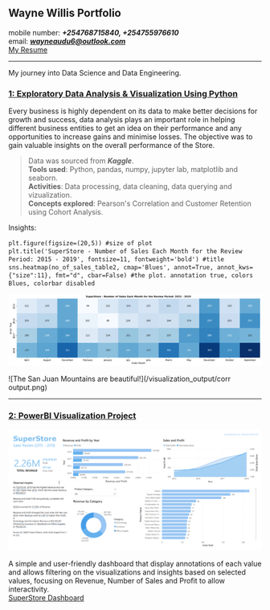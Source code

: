## Wayne Willis Portfolio
mobile number: ***+254768715840, +254755976610***<br>
email: ***wayneaudu6@outlook.com***<br>
<a id="raw-url" href="https://raw.githubusercontent.com/WayneNyariroh/portfolio/main/Wayne_Willis_RESUME.pdf">My Resume</a>

---

My journey into Data Science and Data Engineering.

### [1: Exploratory Data Analysis & Visualization Using Python](https://github.com/WayneNyariroh/StoreSales_Analysis)
Every business is highly dependent on its data to make better decisions for growth and success, data analysis plays an important role in helping different business entities to get an idea on their performance and any opportunities to increase gains and minimise losses. 
The objective was to gain valuable insights on the overall performance of the Store.
> Data was sourced from ***Kaggle***. <br>
> **Tools used**: Python, pandas, numpy, jupyter lab, matplotlib and seaborn. <br>
> **Activities**: Data processing, data cleaning, data querying and vizualization. <br>
> **Concepts explored**: Pearson's Correlation and Customer Retention using Cohort Analysis. <br>

Insights:<br>
```
plt.figure(figsize=(20,5)) #size of plot
plt.title('SuperStore - Number of Sales Each Month for the Review Period: 2015 - 2019', fontsize=11, fontweight='bold') #title
sns.heatmap(no_of_sales_table2, cmap='Blues', annot=True, annot_kws={"size":11}, fmt="d", cbar=False) #the plot. annotation true, colors Blues, colorbar disabled
```

![Month and Sales!](/visualization_output/monthlysales.png)<br>

![The San Juan Mountains are beautiful!](/visualization_output/corr output.png)<br>

---

### [2: PowerBI Visualization Project](https://github.com/WayneNyariroh/StoreSales_PowerBI_Dashboard)

![PowerBI Dashboard](/visualization_output/DashboardScreenshot.png)

A simple and user-friendly dashboard that display annotations of each value and allows filtering on the visualizations and insights based on selected values, focusing on Revenue, Number of Sales and Profit to allow interactivity.<br>
[SuperStore Dashboard](https://github.com/WayneNyariroh/StoreSales_PowerBI_Dashboard/blob/main/SuperStoreDashboard.pbix)





